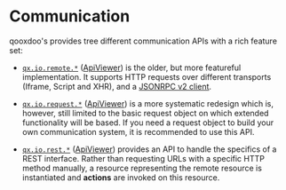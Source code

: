# Communication

qooxdoo's provides tree different communication APIs with a rich feature set:

- [`qx.io.remote.*`](/communication/remote_io.md)
([ApiViewer](apps://apiviewer/#qx.io.remote)) is the older, but
more featureful implementation. It supports HTTP requests over
different transports (Iframe, Script and XHR), and a [JSONRPC v2 client](jsonrpc.md).

- [`qx.io.request.*`](/communication/request_io.md)
([ApiViewer](apps://apiviewer/#qx.io.request)) is a more systematic
redesign which is, however, still limited to the basic request object
on which extended functionality will be based. If you need a request
object to build your own communication system, it is recommended to use this API.

- [`qx.io.rest.*`](/communication/rest.md)
([ApiViewer](apps://apiviewer/#qx.io.rest)) provides an API to handle
the specifics of a REST interface. Rather than requesting URLs with
a specific HTTP method manually, a resource representing the remote
resource is instantiated and **actions** are invoked on this resource.

